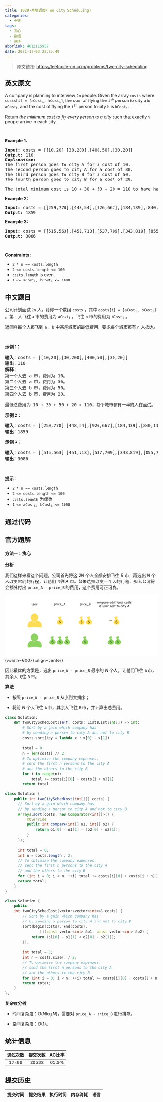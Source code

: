 ```yaml
---
title: 1029-两地调度(Two City Scheduling)
categories:
  - 中等
tags:
  - 贪心
  - 数组
  - 排序
abbrlink: 4012115957
date: 2021-12-03 22:25:49
---
```


> 原文链接: https://leetcode-cn.com/problems/two-city-scheduling


## 英文原文
<div><p>A company is planning to interview <code>2n</code> people. Given the array <code>costs</code> where <code>costs[i] = [aCost<sub>i</sub>, bCost<sub>i</sub>]</code>,&nbsp;the cost of flying the <code>i<sup>th</sup></code> person to city <code>a</code> is <code>aCost<sub>i</sub></code>, and the cost of flying the <code>i<sup>th</sup></code> person to city <code>b</code> is <code>bCost<sub>i</sub></code>.</p>

<p>Return <em>the minimum cost to fly every person to a city</em> such that exactly <code>n</code> people arrive in each city.</p>

<p>&nbsp;</p>
<p><strong>Example 1:</strong></p>

<pre>
<strong>Input:</strong> costs = [[10,20],[30,200],[400,50],[30,20]]
<strong>Output:</strong> 110
<strong>Explanation: </strong>
The first person goes to city A for a cost of 10.
The second person goes to city A for a cost of 30.
The third person goes to city B for a cost of 50.
The fourth person goes to city B for a cost of 20.

The total minimum cost is 10 + 30 + 50 + 20 = 110 to have half the people interviewing in each city.
</pre>

<p><strong>Example 2:</strong></p>

<pre>
<strong>Input:</strong> costs = [[259,770],[448,54],[926,667],[184,139],[840,118],[577,469]]
<strong>Output:</strong> 1859
</pre>

<p><strong>Example 3:</strong></p>

<pre>
<strong>Input:</strong> costs = [[515,563],[451,713],[537,709],[343,819],[855,779],[457,60],[650,359],[631,42]]
<strong>Output:</strong> 3086
</pre>

<p>&nbsp;</p>
<p><strong>Constraints:</strong></p>

<ul>
	<li><code>2 * n == costs.length</code></li>
	<li><code>2 &lt;= costs.length &lt;= 100</code></li>
	<li><code>costs.length</code> is even.</li>
	<li><code>1 &lt;= aCost<sub>i</sub>, bCost<sub>i</sub> &lt;= 1000</code></li>
</ul>
</div>

## 中文题目
<div><p>公司计划面试 <code>2n</code> 人。给你一个数组 <code>costs</code> ，其中 <code>costs[i] = [aCost<sub>i</sub>, bCost<sub>i</sub>]</code> 。第 <code>i</code> 人飞往 <code>a</code> 市的费用为 <code>aCost<sub>i</sub></code> ，飞往 <code>b</code> 市的费用为 <code>bCost<sub>i</sub></code> 。</p>

<p>返回将每个人都飞到 <code>a</code> 、<code>b</code> 中某座城市的最低费用，要求每个城市都有 <code>n</code> 人抵达<strong>。</strong></p>

<p> </p>

<p><strong>示例 1：</strong></p>

<pre>
<strong>输入：</strong>costs = [[10,20],[30,200],[400,50],[30,20]]
<strong>输出：</strong>110
<strong>解释：</strong>
第一个人去 a 市，费用为 10。
第二个人去 a 市，费用为 30。
第三个人去 b 市，费用为 50。
第四个人去 b 市，费用为 20。

最低总费用为 10 + 30 + 50 + 20 = 110，每个城市都有一半的人在面试。
</pre>

<p><strong>示例 2：</strong></p>

<pre>
<strong>输入：</strong>costs = [[259,770],[448,54],[926,667],[184,139],[840,118],[577,469]]
<strong>输出：</strong>1859
</pre>

<p><strong>示例 3：</strong></p>

<pre>
<strong>输入：</strong>costs = [[515,563],[451,713],[537,709],[343,819],[855,779],[457,60],[650,359],[631,42]]
<strong>输出：</strong>3086
</pre>

<p> </p>

<p><strong>提示：</strong></p>

<ul>
	<li><code>2 * n == costs.length</code></li>
	<li><code>2 <= costs.length <= 100</code></li>
	<li><code>costs.length</code> 为偶数</li>
	<li><code>1 <= aCost<sub>i</sub>, bCost<sub>i</sub> <= 1000</code></li>
</ul>
</div>

## 通过代码
<RecoDemo>
</RecoDemo>


## 官方题解
#### 方法一：贪心

**分析**

我们这样来看这个问题，公司首先将这 $2N$ 个人全都安排飞往 $B$ 市，再选出 $N$ 个人改变它们的行程，让他们飞往 $A$ 市。如果选择改变一个人的行程，那么公司将会额外付出 `price_A - price_B` 的费用，这个费用可正可负。

![bla](../images/two-city-scheduling-0.png){:width=600}
{:align=center}

因此最优的方案是，选出 `price_A - price_B` 最小的 $N$ 个人，让他们飞往 `A` 市，其余人飞往 `B` 市。

**算法**

- 按照 `price_A - price_B` 从小到大排序；

- 将前 $N$ 个人飞往 `A` 市，其余人飞往 `B` 市，并计算出总费用。

```Python [sol1]
class Solution:
    def twoCitySchedCost(self, costs: List[List[int]]) -> int:
        # Sort by a gain which company has 
        # by sending a person to city A and not to city B
        costs.sort(key = lambda x : x[0] - x[1])
        
        total = 0
        n = len(costs) // 2
        # To optimize the company expenses,
        # send the first n persons to the city A
        # and the others to the city B
        for i in range(n):
            total += costs[i][0] + costs[i + n][1]
        return total
```

```Java [sol1]
class Solution {
    public int twoCitySchedCost(int[][] costs) {
      // Sort by a gain which company has 
      // by sending a person to city A and not to city B
      Arrays.sort(costs, new Comparator<int[]>() {
          @Override
          public int compare(int[] o1, int[] o2) {
              return o1[0] - o1[1] - (o2[0] - o2[1]);
          }
      });

      int total = 0;
      int n = costs.length / 2;
      // To optimize the company expenses,
      // send the first n persons to the city A
      // and the others to the city B
      for (int i = 0; i < n; ++i) total += costs[i][0] + costs[i + n][1];
      return total;
    }
}
```

```C++ [sol1]
class Solution {
    public:
    int twoCitySchedCost(vector<vector<int>>& costs) {
        // Sort by a gain which company has 
        // by sending a person to city A and not to city B
        sort(begin(costs), end(costs),
                [](const vector<int> &o1, const vector<int> &o2) {
            return (o1[0] - o1[1] < o2[0] - o2[1]);
        });

        int total = 0;
        int n = costs.size() / 2;
        // To optimize the company expenses,
        // send the first n persons to the city A
        // and the others to the city B
        for (int i = 0; i < n; ++i) total += costs[i][0] + costs[i + n][1];
        return total;
    }
};
```

**复杂度分析**

* 时间复杂度：$O(N \log N)$，需要对 `price_A - price_B` 进行排序。

* 空间复杂度：$O(1)$。

## 统计信息
| 通过次数 | 提交次数 | AC比率 |
| :------: | :------: | :------: |
|    17489    |    26532    |   65.9%   |

## 提交历史
| 提交时间 | 提交结果 | 执行时间 |  内存消耗  | 语言 |
| :------: | :------: | :------: | :--------: | :--------: |

